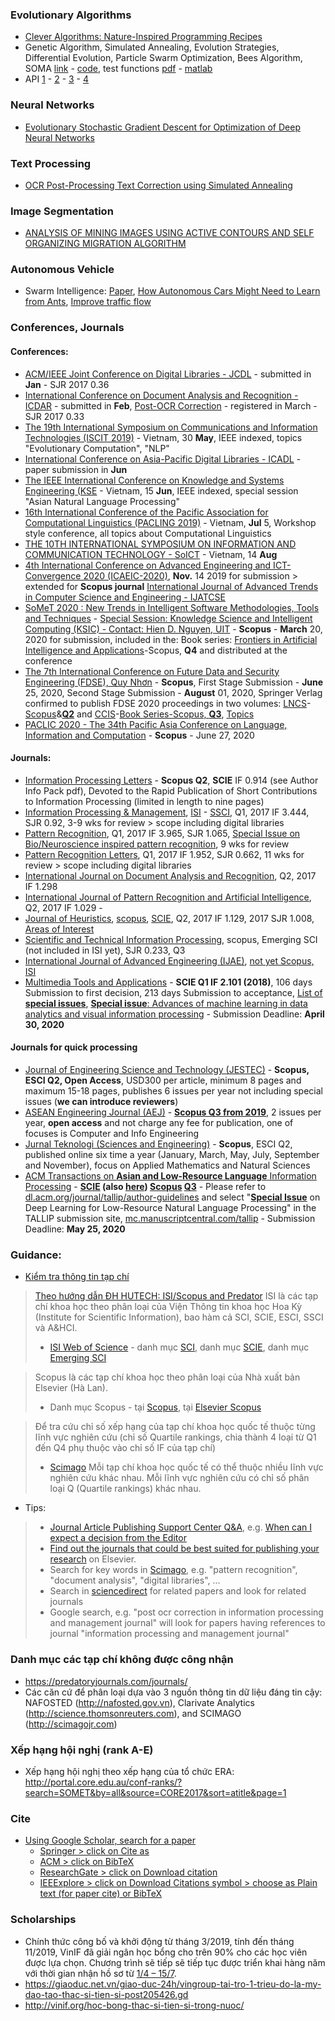 ### Evolutionary Algorithms
- [Clever Algorithms: Nature-Inspired Programming Recipes](http://www.cleveralgorithms.com/nature-inspired/index.html)
- Genetic Algorithm, Simulated Annealing, Evolution Strategies, Differential Evolution, Particle Swarm Optimization, Bees Algorithm, SOMA [link](https://zelinkaivan65.wixsite.com/somaalgorithm/codes) - [code](https://www.dropbox.com/sh/u3cpa39t9yh5fsf/AAB6EarzZ1NTl6iRGoyxAeB7a?dl=0&preview=SOMA_python.zip), test functions [pdf](http://dataanalysis.vsb.cz/data/Vyuka/BIA/) - [matlab](https://www.dropbox.com/sh/u3cpa39t9yh5fsf/AAB6EarzZ1NTl6iRGoyxAeB7a?dl=0&preview=SOMAMatlabV2.zip)
- API [1](http://www.pyopt.org/) - [2](https://docs.scipy.org/doc/scipy/reference/tutorial/optimize.html) - [3](https://github.com/DEAP/deap) - [4](https://deap.readthedocs.io/en/master/)

### Neural Networks
- [Evolutionary Stochastic Gradient Descent for
Optimization of Deep Neural Networks](https://arxiv.org/pdf/1810.06773.pdf)

### Text Processing
- [OCR Post-Processing Text Correction using Simulated Annealing](http://aclweb.org/anthology/U17-1015)

### Image Segmentation
- [ANALYSIS OF MINING IMAGES USING ACTIVE CONTOURS AND SELF ORGANIZING MIGRATION ALGORITHM](googledrive/sharedwithme/dnq)

### Autonomous Vehicle
- Swarm Intelligence: [Paper](https://arxiv.org/abs/1705.01693), [How Autonomous Cars Might Need to Learn from Ants](https://interestingengineering.com/swarm-intelligence-how-autonomous-cars-might-need-to-learn-from-ants), [Improve traffic flow](https://phys.org/news/2018-02-autonomous-vehicles-traffic.html )

### Conferences, Journals
#### Conferences:
- [ACM/IEEE Joint Conference on Digital Libraries - JCDL](https://2019.jcdl.org/cfps/deadlines/) - submitted in **Jan** - SJR 2017 0.36
- [International Conference on Document Analysis and Recognition -  ICDAR](https://icdar2019.org/) - submitted in **Feb**, [Post-OCR Correction](https://sites.google.com/view/icdar2019-postcorrectionocr/home?authuser=0) - registered in March - SJR 2017 0.33
- [The 19th International Symposium on Communications and Information Technologies (ISCIT 2019)](http://iscit2019.org/) - Vietnam, 30 **May**, IEEE indexed, topics "Evolutionary Computation", "NLP"
- [International Conference on Asia-Pacific Digital Libraries - ICADL](http://icadl2019.org/) - paper submission in **Jun**
- [The IEEE International Conference on Knowledge and Systems Engineering (KSE](http://kse2019.ued.udn.vn/welcome) - Vietnam, 15 **Jun**, IEEE indexed, special session "Asian Natural Language Processing"
- [16th International Conference of the Pacific Association for Computational Linguistics (PACLING 2019)](https://pacling2019.fpt.edu.vn/call-for-paper/) - Vietnam, **Jul** 5, Workshop style conference, all topics about Computational Linguistics
- [THE 10TH INTERNATIONAL SYMPOSIUM ON INFORMATION AND COMMUNICATION TECHNOLOGY - SoICT](https://soict.org/) - Vietnam, 14 **Aug**
- [4th International Conference on Advanced Engineering and ICT-Convergence 2020 (ICAEIC-2020)](http://ictaes.org/4th-international-conference/call-for-paper/), **Nov.** 14 2019 for submission > extended for **Scopus journal** [International Journal of Advanced Trends in Computer Science and Engineering - IJATCSE](https://www.scopus.com/sourceid/21100896268)
- [SoMeT 2020 : New Trends in Intelligent Software Methodologies, Tools and Techniques](https://jsasaki3.wixsite.com/somet2020) - [Special Session: Knowledge Science and Intelligent Computing (KSIC) - Contact: Hien D. Nguyen, UIT](https://jsasaki3.wixsite.com/somet2020/special-sessions-1) - **Scopus** - **March** 20, 2020 for submission, included in the: Book series: [Frontiers in Artificial Intelligence and Applications](https://www.scimagojr.com/journalsearch.php?q=19500157321&tip=sid&clean=0)-Scopus, **Q4** and distributed at the conference
- [The 7th International Conference on Future Data and Security Engineering (FDSE), Quy Nhơn](http://www.thefdse.org/) - **Scopus**, First Stage Submission - **June** 25, 2020, Second Stage Submission - **August** 01, 2020, Springer Verlag confirmed to publish FDSE 2020 proceedings in two volumes: [LNCS](ftp://ftp.springernature.com/cs-proceeding/llncs/fcp/lncs_fcp.pdf)-[Scopus](https://www.springer.com/de/it-informatik/lncs)&[**Q2**](https://www.scimagojr.com/journalsearch.php?q=17700155007&tip=sid&clean=0) and [CCIS](https://www.springer.com/series/7899)-[Book Series-Scopus, **Q3**](https://www.scimagojr.com/journalsearch.php?q=17700155007&tip=sid&clean=0), [Topics](http://www.thefdse.org/submission.html)
- [PACLIC 2020 - The 34th Pacific Asia Conference on Language, Information and Computation](https://vlsp.org.vn/paclic2020/cfp) - **Scopus** - June 27, 2020

#### Journals:
- [Information Processing Letters](https://www.journals.elsevier.com/information-processing-letters) - **Scopus Q2**, **SCIE** IF 0.914 (see Author Info Pack pdf), Devoted to the Rapid Publication of Short Contributions to Information Processing (limited in length to nine pages)
- [Information Processing & Management](https://www.journals.elsevier.com/information-processing-and-management/), [ISI](http://gust.edu.vn/vn/html/tap-chi-danh-muc-isi) - [SSCI](https://en.wikipedia.org/wiki/Information_Processing_and_Management), Q1, 2017 IF 3.444, SJR 0.92, 3-9 wks for review > scope including digital libraries
- [Pattern Recognition](https://www.journals.elsevier.com/pattern-recognition/), Q1, 2017 IF 3.965, SJR 1.065, [Special Issue on Bio/Neuroscience inspired pattern recognition](https://www.journals.elsevier.com/pattern-recognition/call-for-papers/special-issue-on-bioneuroscience-inspired-pattern-recognitio), 9 wks for review
- [Pattern Recognition Letters](https://www.journals.elsevier.com/pattern-recognition-letters/), Q1, 2017 IF 1.952, SJR 0.662, 11 wks for review > scope including digital libraries
- [International Journal on Document Analysis and Recognition](https://www.springer.com/computer/image+processing/journal/10032), Q2, 2017 IF 1.298
- [International Journal of Pattern Recognition and Artificial Intelligence](https://www.worldscientific.com/worldscinet/ijprai), Q2, 2017 IF 1.029 - 
- [Journal of Heuristics](https://www.springer.com/mathematics/journal/10732?cm_mmc=sgw-_-ps-_-journal-_-10732), [scopus](https://www.scopus.com/sourceid/24358), [SCIE](http://humg.edu.vn/nghien-cuu/Pages/bai-bao-dang-tren-he-thong-isi.aspx?ItemID=6406), Q2, 2017 IF 1.129, 2017 SJR 1.008, [Areas of Interest](http://www.guide2research.com/journal/journal-of-heuristics)
- [Scientific and Technical Information Processing](https://www.springer.com/computer/communication+networks/journal/11984), scopus, Emerging SCI (not included in ISI yet), SJR 0.233, Q3
- [International Journal of Advanced Engineering (IJAE)](http://ictaes.org/journal/ijae/ijiea-home/), [not yet Scopus, ISI](http://ictaes.org/journal/ijae/abstracting-indexing/)
- [Multimedia Tools and Applications](https://www.springer.com/journal/11042) - **SCIE Q1 IF 2.101 (2018)**, 106 days Submission to first decision, 213 days Submission to acceptance, [List of **special issues**](https://www.springer.com/journal/11042/updates/17193164), [**Special issue**: Advances of machine learning in data analytics and visual information processing](https://www.springer.com/journal/11042/updates/17390996) - Submission Deadline: **April 30, 2020**

#### Journals for quick processing
- [Journal of Engineering Science and Technology (JESTEC)](http://jestec.taylors.edu.my/) - **Scopus, ESCI Q2, Open Access**, USD300 per article, minimum 8 pages and maximum 15-18 pages, publishes 6 issues per year not including special issues (**we can introduce reviewers**)
- [ASEAN Engineering Journal (AEJ)](http://www.aseanengineering.net/aej/) - **[Scopus Q3 from 2019](http://www.aseanengineering.net/aej/announcements.php)**, 2 issues per year, **open access** and not charge any fee for publication, one of focuses is Computer and Info Engineering
- [Jurnal Teknologi (Sciences and Engineering)](https://jurnalteknologi.utm.my/index.php/jurnalteknologi) - **Scopus**, ESCI Q2, published online six time a year (January, March, May, July, September and November), focus on Applied Mathematics and Natural Sciences
- [ACM Transactions on **Asian and Low-Resource Language** Information Processing](https://dl.acm.org/journal/tallip) - **[SCIE](https://dl.acm.org/journal/tallip/author-guidelines) (also [here](http://mjl.clarivate.com/cgi-bin/jrnlst/jloptions.cgi?PC=D)) [Scopus](https://dl.acm.org/journal/tallip/indexing) [Q3](https://www.scimagojr.com/journalsearch.php?q=21100784666&tip=sid&clean=0)** - Please refer to [dl.acm.org/journal/tallip/author-guidelines](https://dl.acm.org/journal/tallip/author-guidelines) and select "**[Special Issue](https://dl.acm.org/pb-assets/static_journal_pages/tallip/pdf/tallip-si-cfp-01-2020.pdf)** on Deep Learning for Low-Resource Natural Language Processing" in the TALLIP submission site, [mc.manuscriptcentral.com/tallip](https://mc.manuscriptcentral.com/tallip) - Submission Deadline: **May 25, 2020**

### Guidance:
- [Kiểm tra thông tin tạp chí](http://ueb.edu.vn/newsdetail/ve_pp/15228/gioi-thieu-cach-thuc-kiem-tra-do-uy-tin-cua-cac-tap-chi-quoc-te.htm)
> [Theo hướng dẫn ĐH HUTECH: ISI/Scopus and Predator](https://www.hutech.edu.vn/khoahoccongnghe/nckh-giang-vien/14586146-tra-cuu-cac-danh-muc-tap-chi-khoa-hoc)
> ISI là các tạp chí khoa học theo phân loại của Viện Thông tin khoa học Hoa Kỳ (Institute for Scientific Information), bao hàm cả SCI, SCIE, ESCI, SSCI và A&HCI.
> - [ISI Web of Science](http://mjl.clarivate.com/) - danh mục [SCI](http://mjl.clarivate.com/cgi-bin/jrnlst/jloptions.cgi?PC=K), danh mục [SCIE](http://mjl.clarivate.com/cgi-bin/jrnlst/jloptions.cgi?PC=D), danh mục [Emerging SCI](http://mjl.clarivate.com/cgi-bin/jrnlst/jloptions.cgi?PC=EX)

> Scopus là các tạp chí khoa học theo phân loại của Nhà xuất bản Elsevier (Hà Lan).
> - Danh mục Scopus - tại [Scopus](https://www.scopus.com/sources?zone=&origin=NO%20ORIGIN%20DEFINED), tại [Elsevier Scopus](http://www.elsevier.com/solutions/scopus/content)

> Để tra cứu chỉ số xếp hạng của tạp chí khoa học quốc tế thuộc từng lĩnh vực nghiên cứu (chỉ số Quartile rankings, chia thành 4 loại từ Q1 đến Q4 phụ thuộc vào chỉ số IF của tạp chí)
> - [Scimago](https://www.scimagojr.com/index.php)
> Mỗi tạp chí khoa học quốc tế có thể thuộc nhiều lĩnh vực nghiên cứu khác nhau. Mỗi lĩnh vực nghiên cứu có chỉ số phân loại Q (Quartile rankings) khác nhau.
- Tips:
> - [Journal Article Publishing Support Center Q&A](https://service.elsevier.com/app/home/supporthub/publishing/), e.g. [When can I expect a decision from the Editor](https://service.elsevier.com/app/answers/detail/a_id/5992/supporthub/publishing/p/10592/)
> - [Find out the journals that could be best suited for publishing your research](https://www.elsevier.com/authors/journal-authors/submit-your-paper#find) on Elsevier.
> - Search for key words in [Scimago](http://www.scimagojr.com/), e.g. "pattern recognition", "document analysis", "digital libraries", ...
> - Search in [sciencedirect](https://www.sciencedirect.com/search) for related papers and look for related journals
> - Google search, e.g. "post ocr correction in information processing and management journal" will look for papers having references to journal "information processing and management journal"

### Danh mục các tạp chí không được công nhận 
- https://predatoryjournals.com/journals/
- Các căn cứ để phân loại dựa vào 3 nguồn thông tin dữ liệu đáng tin cậy: NAFOSTED (http://nafosted.gov.vn), Clarivate Analytics (http://science.thomsonreuters.com), and SCIMAGO (http://scimagojr.com)

### Xếp hạng hội nghị (rank A-E)
- Xếp hạng hội nghị theo xếp hạng của tổ chức ERA: http://portal.core.edu.au/conf-ranks/?search=SOMET&by=all&source=CORE2017&sort=atitle&page=1

### Cite
- [Using Google Scholar, search for a paper](https://scholar.google.com/schhp?hl=en)
  - [Springer > click on Cite as](https://link.springer.com/)
  - [ACM > click on BibTeX](https://dl.acm.org/)
  - [ResearchGate > click on Download citation](https://www.researchgate.net/directory/publications)
  - [IEEExplore > click on Download Citations symbol > choose as Plain text (for paper cite) or BibTeX](https://ieeexplore.ieee.org)

### Scholarships
- Chính thức công bố và khởi động từ tháng 3/2019, tính đến tháng 11/2019, VinIF đã giải ngân học bổng cho trên 90% cho các học viên được lựa chọn. Chương trình sẽ tiếp sẽ tiếp tục được triển khai hàng năm với thời gian nhận hồ sơ từ [1/4 – 15/7]().
- https://giaoduc.net.vn/giao-duc-24h/vingroup-tai-tro-1-trieu-do-la-my-dao-tao-thac-si-tien-si-post205426.gd
- http://vinif.org/hoc-bong-thac-si-tien-si-trong-nuoc/
